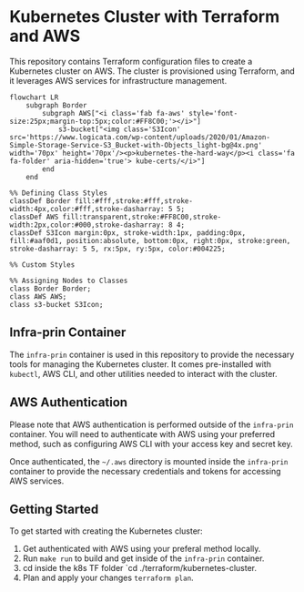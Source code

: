 # Kubernetes Cluster with Terraform and AWS

This repository contains Terraform configuration files to create a Kubernetes cluster on AWS. The cluster is provisioned using Terraform, and it leverages AWS services for infrastructure management.


```mermaid
flowchart LR
    subgraph Border
        subgraph AWS["<i class='fab fa-aws' style='font-size:25px;margin-top:5px;color:#FF8C00;'></i>"]
            s3-bucket["<img class='S3Icon' src='https://www.logicata.com/wp-content/uploads/2020/01/Amazon-Simple-Storage-Service-S3_Bucket-with-Objects_light-bg@4x.png' width='70px' height='70px'/><p>kubernetes-the-hard-way</p><i class='fa fa-folder' aria-hidden='true'> kube-certs/</i>"]
        end
    end

%% Defining Class Styles
classDef Border fill:#fff,stroke:#fff,stroke-width:4px,color:#fff,stroke-dasharray: 5 5;
classDef AWS fill:transparent,stroke:#FF8C00,stroke-width:2px,color:#000,stroke-dasharray: 8 4;
classDef S3Icon margin:0px, stroke-width:1px, padding:0px, fill:#aaf0d1, position:absolute, bottom:0px, right:0px, stroke:green, stroke-dasharray: 5 5, rx:5px, ry:5px, color:#004225;

%% Custom Styles

%% Assigning Nodes to Classes
class Border Border;
class AWS AWS;
class s3-bucket S3Icon;
```


## Infra-prin Container

The `infra-prin` container is used in this repository to provide the necessary tools for managing the Kubernetes cluster. It comes pre-installed with `kubectl`, AWS CLI, and other utilities needed to interact with the cluster.

## AWS Authentication

Please note that AWS authentication is performed outside of the `infra-prin` container. You will need to authenticate with AWS using your preferred method, such as configuring AWS CLI with your access key and secret key.

Once authenticated, the `~/.aws` directory is mounted inside the `infra-prin` container to provide the necessary credentials and tokens for accessing AWS services.

## Getting Started

To get started with creating the Kubernetes cluster:

1. Get authenticated with AWS using your preferal method locally.
2. Run `make run` to build and get inside of the `infra-prin` container.
3. cd inside the k8s TF folder `cd ./terraform/kubernetes-cluster.
4. Plan and apply your changes `terraform plan`.
